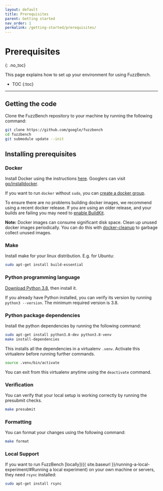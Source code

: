 ```yaml
---
layout: default
title: Prerequisites
parent: Getting started
nav_order: 1
permalink: /getting-started/prerequisites/
---
```


# Prerequisites
{: .no_toc}

This page explains how to set up your environment for using FuzzBench.

- TOC
{:toc}

---

## Getting the code

Clone the FuzzBench repository to your machine by running the following command:

```bash
git clone https://github.com/google/fuzzbench
cd fuzzbench
git submodule update --init
```

## Installing prerequisites

### Docker

Install Docker using the instructions
[here](https://docs.docker.com/engine/installation).
Googlers can visit [go/installdocker](https://goto.google.com/installdocker).

If you want to run `docker` without `sudo`, you can
[create a docker group](https://docs.docker.com/engine/install/linux-postinstall/#manage-docker-as-a-non-root-user).

To ensure there are no problems building docker images, we recommend using a
recent docker release. If you are using an older release, and your builds are
failing you may need to
[enable BuildKit](https://google.github.io/oss-fuzz/getting-started/new-project-guide/#prerequisites).

**Note:** Docker images can consume significant disk space. Clean up unused
docker images periodically. You can do this with
[docker-cleanup](https://gist.github.com/mikea/d23a839cba68778d94e0302e8a2c200f)
to garbage collect unused images.

### Make

Install make for your linux distribution. E.g. for Ubuntu:

```bash
sudo apt-get install build-essential
```

### Python programming language

[Download Python 3.8](https://www.python.org/downloads/release/python-386/),
then install it.

If you already have Python installed, you can verify its version by running
`python3 --version`. The minimum required version is 3.8.

### Python package dependencies

Install the python dependencies by running the following command:

```bash
sudo apt-get install python3.8-dev python3.8-venv
make install-dependencies
```

This installs all the dependencies in a virtualenv `.venv`. Activate this
virtualenv before running further commands.

```bash
source .venv/bin/activate
```

You can exit from this virtualenv anytime using the `deactivate` command.

### Verification

You can verify that your local setup is working correctly by running the
presubmit checks.

```bash
make presubmit
```

### Formatting

You can format your changes using the following command:

```bash
make format
```

### Local Support

If you want to run FuzzBench [locally]({{ site.baseurl }}/running-a-local-experiment/#Running a local experiment)
on your own machine or servers, they need `rsync` installed:
```bash
sudo apt-get install rsync
```
